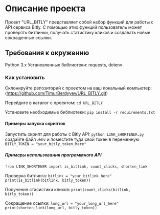# Описание проекта

Проект "URL_BITLY" представляет собой набор функций для работы с API сервиса Bitly. С помощью этих функций пользователь может проверять битлинки, получать статистику кликов и создавать новые сокращенные ссылки.

## Требования к окружению

Python 3.x
Установленные библиотеки: requests, dotenv

### Как установить 

Склонируйте репозиторий с проектом на ваш локальный компьютер: 
(https://github.com/TimurBerdyyev/URL_BITLY.git)

Перейдите в каталог с проектом:
``` cd URL_BITLY ```

Установите необходимые библиотеки:
```pip install -r requirements.txt```


#### Примеры запуска скриптов

Запустить скрипт для работы с Bitly API:
```python LINK_SHORTENER.py ```
создайте файл .env и поместите туда свой токен в переменную ```BITLY_TOKEN = "your_bitly_token_here"```

##### Примеры использования программного API
```from LINK_SHORTENER import is_bitlink, count_clicks, shorten_link```

Проверка битлинга:
```bitlink = "your_bitlink_here"```
```print(is_bitlink(bitlink, bitly_token))```

Получение стасистики кликов:
```print(count_clicks(bitlink, bitly_token))```

Сокращение ссылки:
```long_url = "your_long_url_here"```
```print(shorten_link(long_url, bitly_token))```






